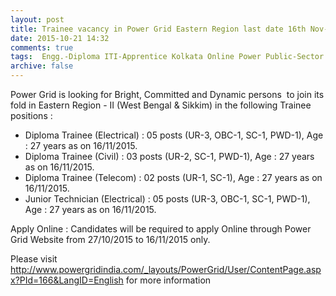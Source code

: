 ```yaml
---
layout: post
title: Trainee vacancy in Power Grid Eastern Region last date 16th Nov-2015   
date: 2015-10-21 14:32
comments: true
tags:  Engg.-Diploma ITI-Apprentice Kolkata Online Power Public-Sector Technician Trainee 
archive: false
---
```

Power Grid is looking for Bright, Committed and Dynamic persons  to join its fold in Eastern Region - II (West Bengal & Sikkim) in the following Trainee positions :

- Diploma Trainee (Electrical) : 05 posts (UR-3, OBC-1, SC-1, PWD-1), Age : 27 years as on 16/11/2015.  
- Diploma Trainee (Civil) : 03 posts (UR-2, SC-1, PWD-1), Age : 27 years as on 16/11/2015.  
- Diploma Trainee (Telecom) : 02 posts (UR-1, SC-1), Age : 27 years as on 16/11/2015.  
- Junior Technician (Electrical) : 05 posts (UR-3, OBC-1, SC-1, PWD-1), Age : 27 years as on 16/11/2015. 

Apply Online : Candidates will be required to apply Online through Power Grid Website from 27/10/2015 to 16/11/2015 only.  

Please visit <http://www.powergridindia.com/_layouts/PowerGrid/User/ContentPage.aspx?PId=166&LangID=English> for more information




